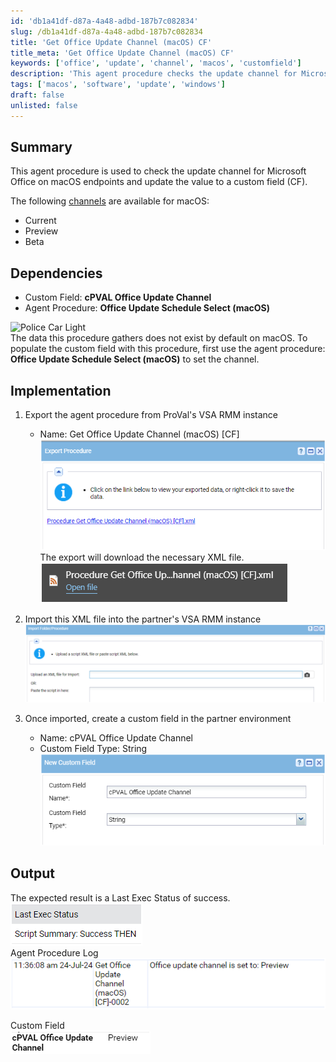 ```yaml
---
id: 'db1a41df-d87a-4a48-adbd-187b7c082834'
slug: /db1a41df-d87a-4a48-adbd-187b7c082834
title: 'Get Office Update Channel (macOS) CF'
title_meta: 'Get Office Update Channel (macOS) CF'
keywords: ['office', 'update', 'channel', 'macos', 'customfield']
description: 'This agent procedure checks the update channel for Microsoft Office on macOS endpoints and updates the corresponding custom field. It outlines the necessary steps to implement the procedure, including dependencies, export/import instructions, and expected output for successful execution.'
tags: ['macos', 'software', 'update', 'windows']
draft: false
unlisted: false
---
```


## Summary

This agent procedure is used to check the update channel for Microsoft Office on macOS endpoints and update the value to a custom field (CF).

The following [channels](https://learn.microsoft.com/en-us/microsoft-365-apps/insider/deploy/preference) are available for macOS:  
- Current  
- Preview  
- Beta  

## Dependencies

- Custom Field: **cPVAL Office Update Channel**  
- Agent Procedure: **Office Update Schedule Select (macOS)**  

![Police Car Light](https://c.tenor.com/8vSJsVW-1pQAAAAj/police-car-light-joypixels.gif)  
The data this procedure gathers does not exist by default on macOS. To populate the custom field with this procedure, first use the agent procedure: **Office Update Schedule Select (macOS)** to set the channel.

## Implementation

1. Export the agent procedure from ProVal's VSA RMM instance  
   - Name: Get Office Update Channel (macOS) [CF]  
   ![Export Image 1](../../../static/img/Get-Office-Update-Channel-(macOS)-CF/image_1.png)  
   The export will download the necessary XML file.  
   ![Export Image 2](../../../static/img/Get-Office-Update-Channel-(macOS)-CF/image_2.png)  
   
2. Import this XML file into the partner's VSA RMM instance  
   ![Import Image](../../../static/img/Get-Office-Update-Channel-(macOS)-CF/image_3.png)  

3. Once imported, create a custom field in the partner environment  
   - Name: cPVAL Office Update Channel  
   - Custom Field Type: String  
   ![Custom Field Image](../../../static/img/Get-Office-Update-Channel-(macOS)-CF/image_4.png)  

## Output

The expected result is a Last Exec Status of success.  
![Output Image 1](../../../static/img/Get-Office-Update-Channel-(macOS)-CF/image_5.png)  
Agent Procedure Log  
![Output Image 2](../../../static/img/Get-Office-Update-Channel-(macOS)-CF/image_6.png)  

Custom Field  
![Custom Field Image 2](../../../static/img/Get-Office-Update-Channel-(macOS)-CF/image_7.png)  


